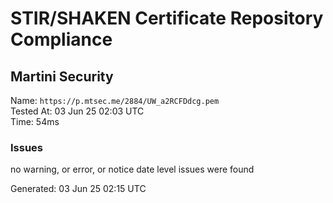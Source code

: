 # STIR/SHAKEN Certificate Repository Compliance

## Martini Security

Name: `https://p.mtsec.me/2884/UW_a2RCFDdcg.pem`\
Tested At: 03 Jun 25 02:03 UTC\
Time: 54ms

### Issues

no warning, or error, or notice date level issues were found

Generated: 03 Jun 25 02:15 UTC
